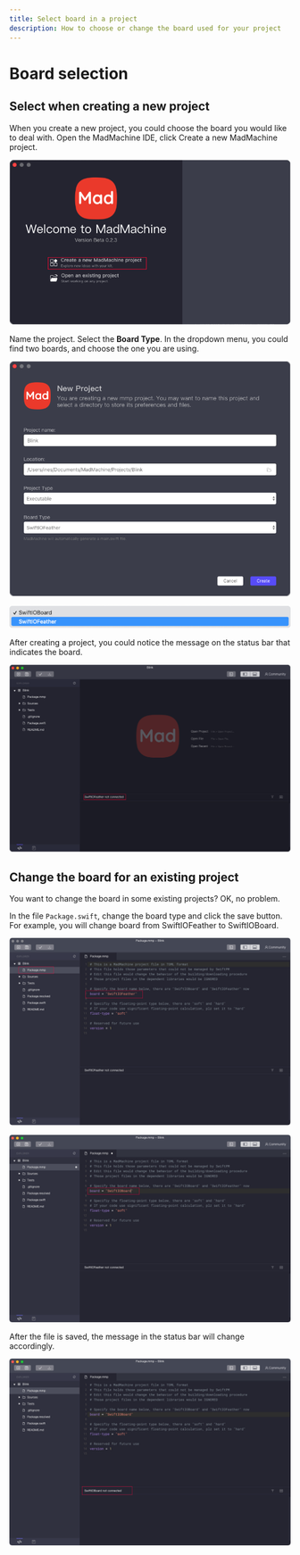 ```yaml
---
title: Select board in a project
description: How to choose or change the board used for your project
---
```


# Board selection

## Select when creating a new project

When you create a new project, you could choose the board you would like to deal with.
Open the MadMachine IDE, click Create a new MadMachine project.

![Create a project](img/create.png)

Name the project. Select the **Board Type**. In the dropdown menu, you could find two boards, and choose the one you are using. 

![project info](img/projectInfo.png)

![board type](img/boardType.png)

After creating a project, you could notice the message on the status bar that indicates the board.

![board info in status bar](img/statusBar.png)

## Change the board for an existing project

You want to change the board in some existing projects? OK, no problem.

In the file `Package.swift`, change the board type and click the save button. For example, you will change board from SwiftIOFeather to SwiftIOBoard.

![](img/boardChange1.png)

![](img/boardChange2.png)

After the file is saved, the message in the status bar will change accordingly.

![](img/boardChange3.png)
